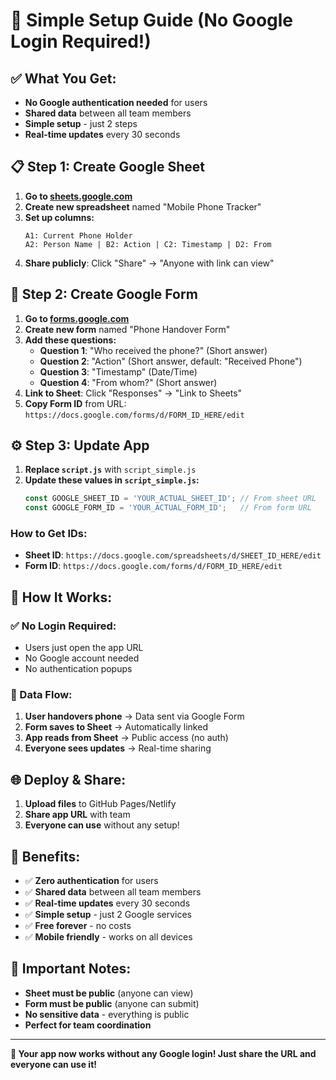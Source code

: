 # 🚀 Simple Setup Guide (No Google Login Required!)

## ✅ **What You Get:**
- **No Google authentication needed** for users
- **Shared data** between all team members
- **Simple setup** - just 2 steps
- **Real-time updates** every 30 seconds

## 📋 **Step 1: Create Google Sheet**

1. **Go to [sheets.google.com](https://sheets.google.com)**
2. **Create new spreadsheet** named "Mobile Phone Tracker"
3. **Set up columns:**
   ```
   A1: Current Phone Holder
   A2: Person Name | B2: Action | C2: Timestamp | D2: From
   ```
4. **Share publicly**: Click "Share" → "Anyone with link can view"

## 📝 **Step 2: Create Google Form**

1. **Go to [forms.google.com](https://forms.google.com)**
2. **Create new form** named "Phone Handover Form"
3. **Add these questions:**
   - **Question 1**: "Who received the phone?" (Short answer)
   - **Question 2**: "Action" (Short answer, default: "Received Phone")
   - **Question 3**: "Timestamp" (Date/Time)
   - **Question 4**: "From whom?" (Short answer)
4. **Link to Sheet**: Click "Responses" → "Link to Sheets"
5. **Copy Form ID** from URL: `https://docs.google.com/forms/d/FORM_ID_HERE/edit`

## ⚙️ **Step 3: Update App**

1. **Replace `script.js`** with `script_simple.js`
2. **Update these values in `script_simple.js`:**
   ```javascript
   const GOOGLE_SHEET_ID = 'YOUR_ACTUAL_SHEET_ID'; // From sheet URL
   const GOOGLE_FORM_ID = 'YOUR_ACTUAL_FORM_ID';   // From form URL
   ```

### **How to Get IDs:**
- **Sheet ID**: `https://docs.google.com/spreadsheets/d/SHEET_ID_HERE/edit`
- **Form ID**: `https://docs.google.com/forms/d/FORM_ID_HERE/edit`

## 🎯 **How It Works:**

### **✅ No Login Required:**
- Users just open the app URL
- No Google account needed
- No authentication popups

### **🔄 Data Flow:**
1. **User handovers phone** → Data sent via Google Form
2. **Form saves to Sheet** → Automatically linked
3. **App reads from Sheet** → Public access (no auth)
4. **Everyone sees updates** → Real-time sharing

## 🌐 **Deploy & Share:**

1. **Upload files** to GitHub Pages/Netlify
2. **Share app URL** with team
3. **Everyone can use** without any setup!

## 🎉 **Benefits:**

- ✅ **Zero authentication** for users
- ✅ **Shared data** between all team members
- ✅ **Real-time updates** every 30 seconds
- ✅ **Simple setup** - just 2 Google services
- ✅ **Free forever** - no costs
- ✅ **Mobile friendly** - works on all devices

## 🚨 **Important Notes:**

- **Sheet must be public** (anyone can view)
- **Form must be public** (anyone can submit)
- **No sensitive data** - everything is public
- **Perfect for team coordination**

---

**🎉 Your app now works without any Google login! Just share the URL and everyone can use it!**
